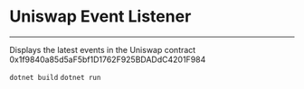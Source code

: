 # Uniswap Event Listener
---

Displays the latest events in the Uniswap contract 0x1f9840a85d5aF5bf1D1762F925BDADdC4201F984


`dotnet build`
`dotnet run`

